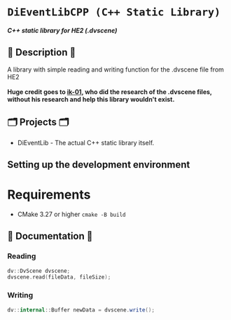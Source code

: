 # `DiEventLibCPP (C++ Static Library)`

**_C++ static library for HE2 (.dvscene)_**

## 📜 Description 📜

A library with simple reading and writing function for the .dvscene file from HE2
</br>
</br>
<b>Huge credit goes to <a href="https://github.com/ik-01">ik-01</a>, who did the research of the .dvscene files, without his research and help this library wouldn't exist.</b>

## 🗂️ Projects 🗂️

- DiEventLib - The actual C++ static library itself.

## Setting up the development environment

# Requirements

- CMake 3.27 or higher
  `cmake -B build`

## 📝 Documentation 📝

### Reading

```c++
dv::DvScene dvscene;
dvscene.read(fileData, fileSize);
```

### Writing

```csharp
dv::internal::Buffer newData = dvscene.write();
```

